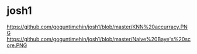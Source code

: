# josh1

https://github.com/goguntimehin/josh1/blob/master/KNN%20accurracy.PNG
https://github.com/goguntimehin/josh1/blob/master/Naive%20Baye's%20score.PNG
